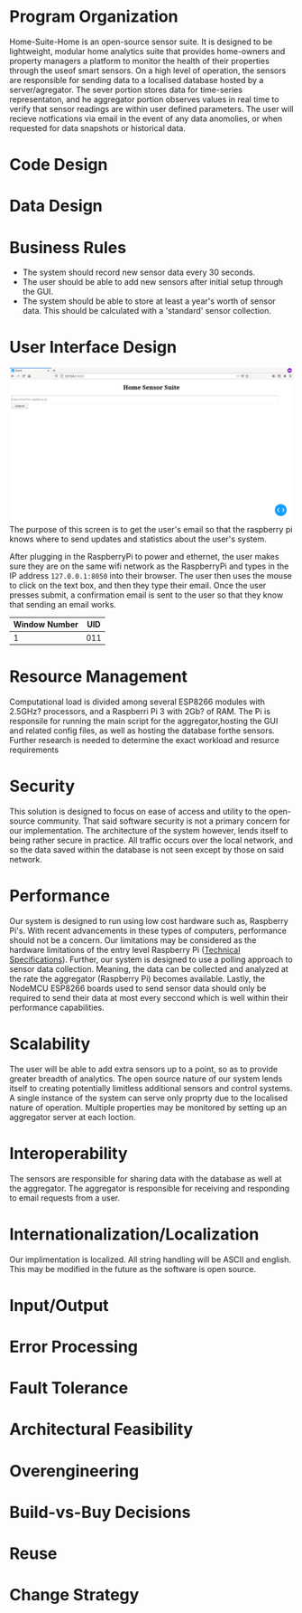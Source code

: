 

# Program Organization
Home-Suite-Home is an open-source sensor suite. It is designed to be lightweight, modular home
analytics suite that provides home-owners and property managers a platform to monitor the health of their properties through the useof smart sensors. On a high level of operation, the sensors are responsible for sending data to a localised database hosted by a server/agregator. The sever portion stores data for time-series representaton, and he aggregator portion observes values in real time to verify that sensor readings are within user defined parameters. The user will recieve notfications via email in the event of any data anomolies, or when requested for data snapshots or historical data.

# Code Design

# Data Design

# Business Rules
- The system should record new sensor data every 30 seconds.
- The user should be able to add new sensors after initial setup through the GUI.
- The system should be able to store at least a year's worth of sensor data. This should be
calculated with a 'standard' sensor collection.

# User Interface Design
![UI to get the user's email](assets/screenshot_email_ui.png)
The purpose of this screen is to get the user's email so that the raspberry
pi knows where to send updates and statistics about the user's system.

After plugging in the RaspberryPi to power and ethernet, the user makes sure they are on the same wifi network as the RaspberryPi and types in the
IP address `127.0.0.1:8050` into their browser. The user then uses the mouse to click on the text box, and then they type their
email. Once the user presses submit, a confirmation email is sent to the user so that they know that sending an email works.

| Window Number | UID |
|---------------|-----|
| 1             | 011 |

# Resource Management
Computational load is divided among several ESP8266 modules with 2.5GHz? processors, and a
Raspberri Pi 3 with 2Gb? of RAM. The Pi is responsile for running the main script for the aggregator,hosting the GUI and related config files, as well as hosting the database forthe sensors. Further research is needed to determine the exact workload and resurce requirements 

# Security
This solution is designed to focus on ease of access and utility to the open-source community.
That said software security is not a primary concern for our implementation. The architecture of the system however, lends itself to being rather secure in practice. All traffic occurs over the local network, and so the data saved within the database is not seen except by those on said network.

# Performance
Our system is designed to run using low cost hardware such as, Raspberry Pi's. With recent advancements in these types of computers, performance should not be a concern. Our limitations may be considered as the hardware limitations of the entry level Raspberry Pi ([Technical Specifications](https://www.raspberrypi.org/products/raspberry-pi-4-model-b/specifications/)). Further, our system is designed to use a polling approach to sensor data collection. Meaning, the data can be collected and analyzed at the rate the aggregator (Raspberry Pi) becomes available. Lastly, the NodeMCU ESP8266 boards used to send sensor data should only be required to send their data at most every seccond which is well within their performance capabilities. 

# Scalability
The user will be able to add extra sensors up to a point, so as to provide greater breadth of analytics. The open source nature of our system lends itself to creating potentially limitless additional sensors and control systems. A single instance of the system can serve only proprty due to the localised nature of operation. Multiple properties may be monitored by setting up an aggregator server at each loction. 

# Interoperability
The sensors are responsible for sharing data with the database as well at the aggregator. The aggregator is responsible for receiving and responding to email requests from a user.

# Internationalization/Localization
Our implimentation is localized. All string handling will be ASCII and english. This may be modified in the future as the software is open source.

# Input/Output

# Error Processing

# Fault Tolerance

# Architectural Feasibility

# Overengineering

# Build-vs-Buy Decisions

# Reuse

# Change Strategy


